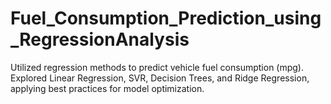 # Fuel_Consumption_Prediction_using_RegressionAnalysis
Utilized regression methods to predict vehicle fuel consumption (mpg). Explored Linear Regression, SVR, Decision Trees, and Ridge Regression, applying best practices for model optimization.
